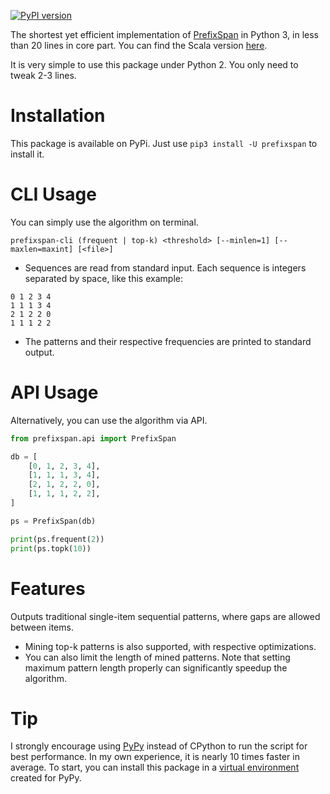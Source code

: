 [![PyPI version](https://badge.fury.io/py/prefixspan.svg)](https://badge.fury.io/py/prefixspan)

The shortest yet efficient implementation of [PrefixSpan](http://www.cs.sfu.ca/~jpei/publications/span.pdf) in Python 3, in less than 20 lines in core part. You can find the Scala version [here](https://github.com/chuanconggao/PrefixSpan-scala).

It is very simple to use this package under Python 2. You only need to tweak 2-3 lines.

# Installation

This package is available on PyPi. Just use `pip3 install -U prefixspan` to install it.

# CLI Usage
You can simply use the algorithm on terminal.
```
prefixspan-cli (frequent | top-k) <threshold> [--minlen=1] [--maxlen=maxint] [<file>]
```

  * Sequences are read from standard input. Each sequence is integers separated by space, like this example:
```
0 1 2 3 4
1 1 1 3 4
2 1 2 2 0
1 1 1 2 2
```

  * The patterns and their respective frequencies are printed to standard output.

# API Usage
Alternatively, you can use the algorithm via API.
``` python
from prefixspan.api import PrefixSpan

db = [
    [0, 1, 2, 3, 4],
    [1, 1, 1, 3, 4],
    [2, 1, 2, 2, 0],
    [1, 1, 1, 2, 2],
]

ps = PrefixSpan(db)

print(ps.frequent(2))
print(ps.topk(10))
```

# Features
Outputs traditional single-item sequential patterns, where gaps are allowed between items.

  * Mining top-k patterns is also supported, with respective optimizations.
  * You can also limit the length of mined patterns. Note that setting maximum pattern length properly can significantly speedup the algorithm.

# Tip
I strongly encourage using [PyPy](http://pypy.org/) instead of CPython to run the script for best performance. In my own experience, it is nearly 10 times faster in average. To start, you can install this package in a [virtual environment](https://virtualenv.pypa.io/en/stable/) created for PyPy.
